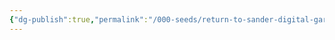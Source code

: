 ```yaml
---
{"dg-publish":true,"permalink":"/000-seeds/return-to-sander-digital-garden/","tags":"gardenEntry"}
---
```


